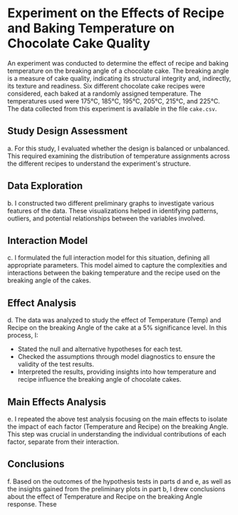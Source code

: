 # Experiment on the Effects of Recipe and Baking Temperature on Chocolate Cake Quality

An experiment was conducted to determine the effect of recipe and baking temperature on the breaking angle of a chocolate cake. The breaking angle is a measure of cake quality, indicating its structural integrity and, indirectly, its texture and readiness. Six different chocolate cake recipes were considered, each baked at a randomly assigned temperature. The temperatures used were 175°C, 185°C, 195°C, 205°C, 215°C, and 225°C. The data collected from this experiment is available in the file `cake.csv`.

## Study Design Assessment

a. For this study, I evaluated whether the design is balanced or unbalanced. This required examining the distribution of temperature assignments across the different recipes to understand the experiment's structure.

## Data Exploration

b. I constructed two different preliminary graphs to investigate various features of the data. These visualizations helped in identifying patterns, outliers, and potential relationships between the variables involved. 

## Interaction Model

c. I formulated the full interaction model for this situation, defining all appropriate parameters. This model aimed to capture the complexities and interactions between the baking temperature and the recipe used on the breaking angle of the cakes.

## Effect Analysis

d. The data was analyzed to study the effect of Temperature (Temp) and Recipe on the breaking Angle of the cake at a 5% significance level. In this process, I:
- Stated the null and alternative hypotheses for each test.
- Checked the assumptions through model diagnostics to ensure the validity of the test results.
- Interpreted the results, providing insights into how temperature and recipe influence the breaking angle of chocolate cakes.

## Main Effects Analysis

e. I repeated the above test analysis focusing on the main effects to isolate the impact of each factor (Temperature and Recipe) on the breaking Angle. This step was crucial in understanding the individual contributions of each factor, separate from their interaction.

## Conclusions

f. Based on the outcomes of the hypothesis tests in parts d and e, as well as the insights gained from the preliminary plots in part b, I drew conclusions about the effect of Temperature and Recipe on the breaking Angle response. These
